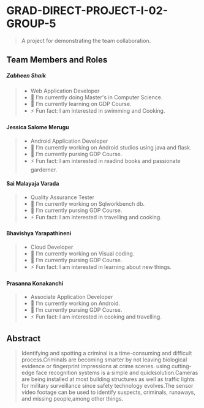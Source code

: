 # GRAD-DIRECT-PROJECT-I-02-GROUP-5
> A project for demonstrating the team collaboration.

## Team Members and Roles

##### Zabheen Shaik 
> -  Web Application Developer
> - 🔭 I’m currently doing Master's in Computer Science.
> - 🌱 I’m currently learning on GDP Course.
> - ⚡ Fun fact: I am interested in swimming and Cooking.

#### Jessica Salome Merugu
> - Android Application Developer
> - 🔭 I’m currently working on Android studios using java and flask.
> - 🌱 I’m currently pursing GDP Course.
> - ⚡ Fun fact: I am interested in readind books and passionate garderner.

#### Sai Malayaja Varada
> - Quality Assurance Tester
> - 🔭 I’m currently working on Sqlworkbench db.
> - 🌱 I’m currently pursing GDP Course.
> - ⚡ Fun fact: I am interested in travelling and cooking.

 #### Bhavishya Yarapathineni
> - Cloud Developer
> - 🔭 I’m currently working on Visual coding.
> - 🌱 I’m currently pursing GDP Course.
> - ⚡ Fun fact: I am interested in learning about new things.

#### Prasanna Konakanchi
> - Associate Application Developer
> - 🔭 I’m currently working on Android.
> - 🌱 I’m currently pursing GDP Course.
> - ⚡ Fun fact: I am interested in cooking and travelling.


## Abstract

> Identifying and spotting a criminal is a time-consuming and difficult process.Criminals are becoming smarter by not leaving biological evidence or fingerprint impressions at crime scenes. 
using cutting-edge face recognition systems is a simple and quicksolution.Cameras are being installed at most building structures as well as traffic lights for military surveillance since safety technology evolves.The sensor video footage can be used to identify suspects, criminals, runaways, and missing people,among other things. 







